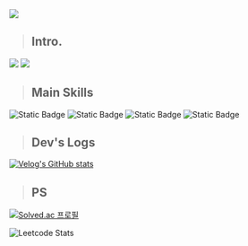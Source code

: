 <!-- header -->
<img src="https://capsule-render.vercel.app/api?type=waving&color=0:BE8ABF,50:FEA5AD,100:F8C3AF&height=300&section=header&desc=Welcome%20to&text=Hys-Lee's%20Github&fontSize=50&animation=fadeIn&descAlignY=30&descSize=30&fontColor=faf7f5&stroke=ffffff" />

<!-- 나는 뭐하는 사람이다. -->

> ## Intro.

<!-- github stats -->
<img src="https://github-readme-stats.vercel.app/api?username=Hys-Lee&show_icons=true&bg_color=0,FFC5C5,AAE3E2&title_color=ffffff&text_color=faf7f5&icon_color=faf7f5&text_bold=false" />
<!-- top languages -->
<img src="https://github-readme-stats.vercel.app/api/top-langs/?username=Hys-Lee&exclude_repo=Problem-Solving,OnCollegeLife&bg_color=0,57A6A1,240750&title_color=ffffff&text_color=ffffff&icon_color=ffffff&layout=donut"/>

<!-- main skills -->
> ## Main Skills
<img alt="Static Badge" src="https://img.shields.io/badge/javascript-F7DF1E?style=for-the-badge&logo=javascript&logoColor=black&color=F7DF1E"> <img alt="Static Badge" src="https://img.shields.io/badge/typescript-3178C6?style=for-the-badge&logo=typescript&logoColor=white"> <img alt="Static Badge" src="https://img.shields.io/badge/react-61DAFB?style=for-the-badge&logo=react&logoColor=black"> <img alt="Static Badge" src="https://img.shields.io/badge/next.js-000000?style=for-the-badge&logo=next.js&logoColor=white">


<!-- dev's log -->

> ## Dev's Logs

[![Velog's GitHub stats](https://velog-readme-stats.vercel.app/api?name=hys-lee)](https://github.com/eungyeole/velog-readme-stats)

<!-- ## Recent Project  아니 contribute한거는 안보이나? 아니면 외부 레포지토리라든가
[![Readme Card](https://github-readme-stats.vercel.app/api/pin/?username=Hys-Lee&repo=Problem-Solving)](https://github.com/anuraghazra/github-readme-stats) -->



<!-- PS -->
> ## PS
[![Solved.ac
프로필](http://mazassumnida.wtf/api/v2/generate_badge?boj=dltkdgus3275)](https://solved.ac/dltkdgus3275)

![Leetcode Stats](https://leetcard.jacoblin.cool/Hys-Lee?theme=unicorn)


<!--
**Hys-Lee/Hys-Lee** is a ✨ _special_ ✨ repository because its `README.md` (this file) appears on your GitHub profile.

Here are some ideas to get you started:

- 🔭 I’m currently working on ...
- 🌱 I’m currently learning ...
- 👯 I’m looking to collaborate on ...
- 🤔 I’m looking for help with ...
- 💬 Ask me about ...
- 📫 How to reach me: ...
- 😄 Pronouns: ...
- ⚡ Fun fact: ...
-->

